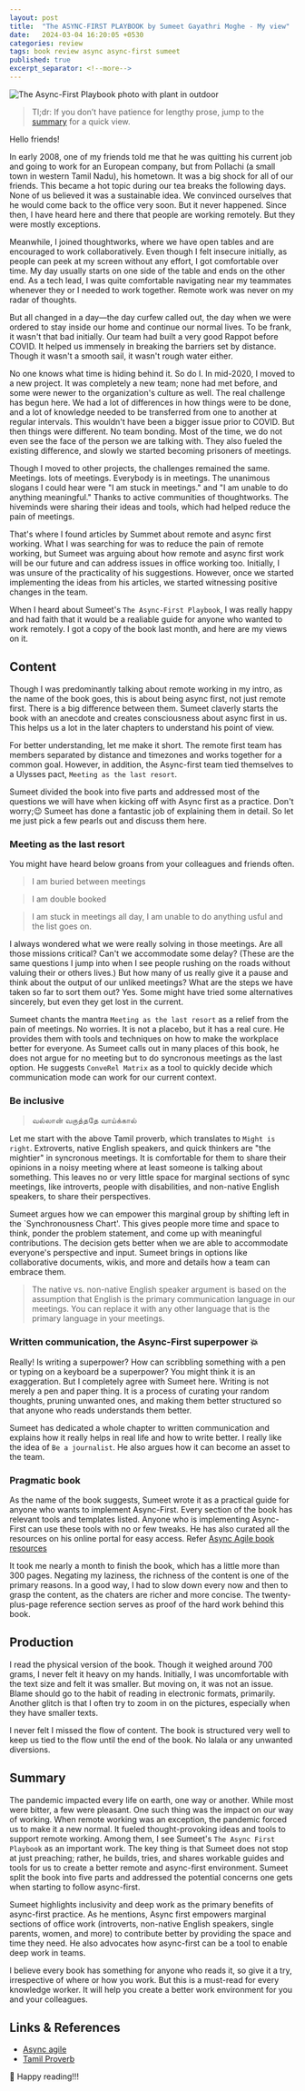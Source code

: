 ```yaml
---
layout: post
title:  "The ASYNC-FIRST PLAYBOOK by Sumeet Gayathri Moghe - My view"
date:   2024-03-04 16:20:05 +0530
categories: review
tags: book review async async-first sumeet
published: true
excerpt_separator: <!--more-->
---
```

![The Async-First Playbook photo with plant in outdoor](/assets/images/async-first-cover-image.jpg "The Async-First Playbook photo with plant in outdoor")

> Tl;dr: If you don’t have patience for lengthy prose, jump to the [summary](#summary) for a quick view.

Hello friends!

In early 2008, one of my friends told me that he was quitting his current job and going to work for an European company, but from Pollachi (a small town in western Tamil Nadu), his hometown. It was a big shock for all of our friends. This became a hot topic during our tea breaks the following days. None of us believed it was a sustainable idea. We convinced ourselves that he would come back to the office very soon. But it never happened. Since then, I have heard here and there that people are working remotely. But they were mostly exceptions.

Meanwhile, I joined thoughtworks, where we have open tables and are encouraged to work collaboratively. Even though I felt insecure initially, as people can peek at my screen without any effort, I got comfortable over time. My day usually starts on one side of the table and ends on the other end. As a tech lead, I was quite comfortable navigating near my teammates whenever they or I needed to work together. Remote work was never on my radar of thoughts.

But all changed in a day—the day curfew called out, the day when we were ordered to stay inside our home and continue our normal lives. To be frank, it wasn't that bad initially. Our team had built a very good Rappot before COVID. It helped us immensely in breaking the barriers set by distance. Though it wasn't a smooth sail, it wasn't rough water either.
<!--more-->
No one knows what time is hiding behind it. So do I. In mid-2020, I moved to a new project. It was completely a new team; none had met before, and some were newer to the organization's culture as well. The real challenge has begun here. We had a lot of differences in how things were to be done, and a lot of knowledge needed to be transferred from one to another at regular intervals. This wouldn't have been a bigger issue prior to COVID. But then things were different. No team bonding. Most of the time, we do not even see the face of the person we are talking with. They also fueled the existing difference, and slowly we started becoming prisoners of meetings.

Though I moved to other projects, the challenges remained the same. Meetings. lots of meetings. Everybody is in meetings. The unanimous slogans I could hear were "I am stuck in meetings." and "I am unable to do anything meaningful." Thanks to active communities of thoughtworks. The hiveminds were sharing their ideas and tools, which had helped reduce the pain of meetings.

That's where I found articles by Summet about remote and async first working. What I was searching for was to reduce the pain of remote working, but Sumeet was arguing about how remote and async first work will be our future and can address issues in office working too. Initially, I was unsure of the practicality of his suggestions. However, once we started implementing the ideas from his articles, we started witnessing positive changes in the team.

When I heard about Sumeet's `The Async-First Playbook`, I was really happy and had faith that it would be a realiable guide for anyone who wanted to work remotely. I got a copy of the book last month, and here are my views on it.

## Content
Though I was predominantly talking about remote working in my intro, as the name of the book goes, this is about being async first, not just remote first. There is a big difference between them. Sumeet claverly starts the book with an anecdote and creates consciousness about async first in us. This helps us a lot in the later chapters to understand his point of view.

For better understanding, let me make it short. The remote first team has members separated by distance and timezones and works together for a common goal. However, in addition, the Async-first team tied themselves to a Ulysses pact, `Meeting as the last resort`.

Sumeet divided the book into five parts and addressed most of the questions we will have when kicking off with Async first as a practice. Don't worry;:wink: Sumeet has done a fantastic job of explaining them in detail. So let me just pick a few pearls out and discuss them here.

### Meeting as the last resort
You might have heard below groans from your colleagues and friends often.
> I am buried between meetings

> I am double booked

> I am stuck in meetings all day, I am unable to do anything usful
and the list goes on. 

I always wondered what we were really solving in those meetings. Are all those missions critical? Can't we accommodate some delay? (These are the same questions I jump into when I see people rushing on the roads without valuing their or others lives.) But how many of us really give it a pause and think about the output of our unliked meetings? What are the steps we have taken so far to sort them out? Yes. Some might have tried some alternatives sincerely, but even they get lost in the current.

Sumeet chants the mantra `Meeting as the last resort` as a relief from the pain of meetings. No worries. It is not a placebo, but it has a real cure. He provides them with tools and techniques on how to make the workplace better for everyone. As Sumeet calls out in many places of this book, he does not argue for no meeting but to do syncronous meetings as the last option. He suggests `ConveRel Matrix` as a tool to quickly decide which communication mode can work for our current context.

### Be inclusive

> வல்லான் வகுத்ததே வாய்க்கால்

Let me start with the above Tamil proverb, which translates to `Might is right`. Extroverts, native English speakers, and quick thinkers are "the mightier" in syncronous meetings. It is comfortable for them to share their opinions in a noisy meeting where at least someone is talking about something. This leaves no or very little space for marginal sections of sync meetings, like introverts, people with disabilities, and non-native English speakers, to share their perspectives.

Sumeet argues how we can empower this marginal group by shifting left in the `Synchronousness Chart'. This gives people more time and space to think, ponder the problem statement, and come up with meaningful contributions. The decision gets better when we are able to accommodate everyone's perspective and input. Sumeet brings in options like collaborative documents, wikis, and more and details how a team can embrace them.

> The native vs. non-native English speaker argument is based on the assumption that English is the primary communication language in our meetings. You can replace it with any other language that is the primary language in your meetings.

### Written communication, the Async-First superpower :boom:
Really! Is writing a superpower? How can scribbling something with a pen or typing on a keyboard be a superpower? You might think it is an exaggeration. But I completely agree with Sumeet here. Writing is not merely a pen and paper thing. It is a process of curating your random thoughts, pruning unwanted ones, and making them better structured so that anyone who reads understands them better.

Sumeet has dedicated a whole chapter to written communication and explains how it really helps in real life and how to write better. I really like the idea of `Be a journalist`. He also argues how it can become an asset to the team.

### Pragmatic book
As the name of the book suggests, Sumeet wrote it as a practical guide for anyone who wants to implement Async-First. Every section of the book has relevant tools and templates listed. Anyone who is implementing Async-First can use these tools with no or few tweaks. He has also curated all the resources on his online portal for easy access. Refer [Async Agile book resources](https://www.asyncagile.org/book-resources)

It took me nearly a month to finish the book, which has a little more than 300 pages. Negating my laziness, the richness of the content is one of the primary reasons. In a good way, I had to slow down every now and then to grasp the content, as the chaters are richer and more concise. The twenty-plus-page reference section serves as proof of the hard work behind this book.

## Production
I read the physical version of the book. Though it weighed around 700 grams, I never felt it heavy on my hands. Initially, I was uncomfortable with the text size and felt it was smaller. But moving on, it was not an issue. Blame should go to the habit of reading in electronic formats, primarily. Another glitch is that I often try to zoom in on the pictures, especially when they have smaller texts.

I never felt I missed the flow of content. The book is structured very well to keep us tied to the flow until the end of the book. No lalala or any unwanted diversions.

## Summary
The pandemic impacted every life on earth, one way or another. While most were bitter, a few were pleasant. One such thing was the impact on our way of working. When remote working was an exception, the pandemic forced us to make it a new normal. It fueled thought-provoking ideas and tools to support remote working. Among them, I see Sumeet's `The Async First Playbook` as an important work. The key thing is that Sumeet does not stop at just preaching; rather, he builds, tries, and shares workable guides and tools for us to create a better remote and async-first environment. Sumeet split the book into five parts and addressed the potential concerns one gets when starting to follow async-first.

Sumeet highlights inclusivity and deep work as the primary benefits of async-first practice. As he mentions, Async first empowers marginal sections of office work (introverts, non-native English speakers, single parents, women, and more) to contribute better by providing the space and time they need. He also advocates how async-first can be a tool to enable deep work in teams.

I believe every book has something for anyone who reads it, so give it a try, irrespective of where or how you work. But this is a must-read for every knowledge worker. It will help you create a better work environment for you and your colleagues.

## Links & References

- [Async agile](https://www.asyncagile.org/)
- [Tamil Proverb](http://www.mumbaitamilteacher.com/2023/01/vallaan-vaguthathe-vaaikkaal-kattura.html)

:slightly_smiling_face: Happy reading!!!